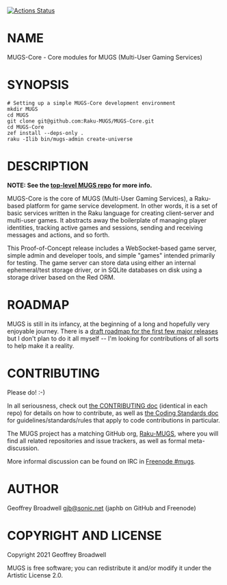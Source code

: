 [![Actions Status](https://github.com/Raku-MUGS/MUGS-Core/workflows/test/badge.svg)](https://github.com/Raku-MUGS/MUGS-Core/actions)

NAME
====

MUGS-Core - Core modules for MUGS (Multi-User Gaming Services)

SYNOPSIS
========

    # Setting up a simple MUGS-Core development environment
    mkdir MUGS
    cd MUGS
    git clone git@github.com:Raku-MUGS/MUGS-Core.git
    cd MUGS-Core
    zef install --deps-only .
    raku -Ilib bin/mugs-admin create-universe

DESCRIPTION
===========

**NOTE: See the [top-level MUGS repo](https://github.com/Raku-MUGS/MUGS) for more info.**

MUGS-Core is the core of MUGS (Multi-User Gaming Services), a Raku-based platform for game service development. In other words, it is a set of basic services written in the Raku language for creating client-server and multi-user games. It abstracts away the boilerplate of managing player identities, tracking active games and sessions, sending and receiving messages and actions, and so forth.

This Proof-of-Concept release includes a WebSocket-based game server, simple admin and developer tools, and simple "games" intended primarily for testing. The game server can store data using either an internal ephemeral/test storage driver, or in SQLite databases on disk using a storage driver based on the Red ORM.

ROADMAP
=======

MUGS is still in its infancy, at the beginning of a long and hopefully very enjoyable journey. There is a [draft roadmap for the first few major releases](https://github.com/Raku-MUGS/MUGS/tree/main/docs/todo/release-roadmap.md) but I don't plan to do it all myself -- I'm looking for contributions of all sorts to help make it a reality.

CONTRIBUTING
============

Please do! :-)

In all seriousness, check out [the CONTRIBUTING doc](docs/CONTRIBUTING.md) (identical in each repo) for details on how to contribute, as well as [the Coding Standards doc](https://github.com/Raku-MUGS/MUGS/tree/main/docs/design/coding-standards.md) for guidelines/standards/rules that apply to code contributions in particular.

The MUGS project has a matching GitHub org, [Raku-MUGS](https://github.com/Raku-MUGS), where you will find all related repositories and issue trackers, as well as formal meta-discussion.

More informal discussion can be found on IRC in [Freenode #mugs](ircs://chat.freenode.net:6697/mugs).

AUTHOR
======

Geoffrey Broadwell <gjb@sonic.net> (japhb on GitHub and Freenode)

COPYRIGHT AND LICENSE
=====================

Copyright 2021 Geoffrey Broadwell

MUGS is free software; you can redistribute it and/or modify it under the Artistic License 2.0.

